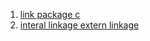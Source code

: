 1.  [link package c](https://blog.csdn.net/shw2004/article/details/5652809)     
2.  [interal linkage extern linkage](https://blog.csdn.net/xiexievv/article/details/8487373)      
